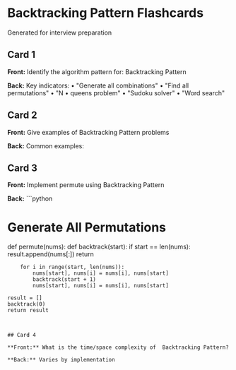 #  Backtracking Pattern Flashcards

Generated for interview preparation


## Card 1

**Front:** Identify the algorithm pattern for:  Backtracking Pattern

**Back:** Key indicators:
• "Generate all combinations"
• "Find all permutations"
• "N
• queens problem"
• "Sudoku solver"
• "Word search"


## Card 2

**Front:** Give examples of  Backtracking Pattern problems

**Back:** Common examples:



## Card 3

**Front:** Implement permute using  Backtracking Pattern

**Back:** ```python
# Generate All Permutations
def permute(nums):
    def backtrack(start):
        if start == len(nums):
            result.append(nums[:])
            return
        
        for i in range(start, len(nums)):
            nums[start], nums[i] = nums[i], nums[start]
            backtrack(start + 1)
            nums[start], nums[i] = nums[i], nums[start]
    
    result = []
    backtrack(0)
    return result
```


## Card 4

**Front:** What is the time/space complexity of  Backtracking Pattern?

**Back:** Varies by implementation

